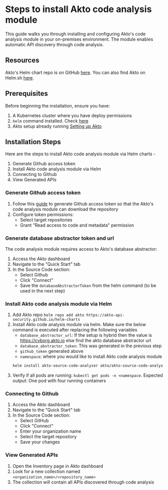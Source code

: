 
# Steps to install Akto code analysis module

This guide walks you through installing and configuring Akto's code analysis module in your on-premises environment. The module enables automatic API discovery through code analysis.

## Resources

Akto's Helm chart repo is on GitHub [here](https://github.com/akto-api-security/helm-charts). You can also find Akto on Helm.sh [here](https://artifacthub.io/packages/helm/akto/akto).


## Prerequisites

Before beginning the installation, ensure you have:

1. A Kubernetes cluster where you have deploy permissions
2. `helm` command installed. Check [here](https://helm.sh/docs/intro/install/)
3. Akto setup already running [Setting up Akto ](https://docs.akto.io/getting-started/quick-start-with-akto-self-hosted)


## Installation Steps

Here are the steps to install Akto code analysis module via Helm charts -

1. Generate Github access token
2. Install Akto code analysis module via Helm
3. Connecting to Github
4. View Generated APIs

### Generate Github access token
1. Follow this [guide](https://docs.github.com/en/authentication/keeping-your-account-and-data-secure/managing-your-personal-access-tokens#creating-a-personal-access-token-classic) to generate Github access token so that the Akto's code analysis module can download the repository
2. Configure token permissions:
    - Select target repositories
    - Grant "Read access to code and metadata" permission


### Generate database abstractor token and url
The code analysis module requires access to Akto's database abstractor:

1. Access the Akto dashboard
2. Navigate to the "Quick Start" tab
3. In the Source Code section:
    - Select Github
    - Click "Connect"
    - Save the `databaseAbstractorToken` from the helm command (to be used in the next step)


### Install Akto code analysis module via Helm
1. Add Akto repo `helm repo add akto https://akto-api-security.github.io/helm-charts`
2. Install Akto code analysis module via helm. Make sure the below command is executed after replacing the following variables
    - `database_abstractor_url`: If the setup is hybrid then the value is https://cyborg.akto.io else find the akto database abstractor url
    - `database_abstractor_token`: This was generated in the previous step
    - `github_token` generated above
    - `namespace`: where you would like to install Akto code analysis module
    ```bash
    helm install akto-source-code-analyser akto/akto-source-code-analyser  --set source_code_analyser.aktoSourceCodeAnalyser.env.githubAccessToken="<github_token>" --set source_code_analyser.aktoSourceCodeAnalyser.env.databaseAbstractorUrl="<database_abstractor_url>" --set source_code_analyser.aktoSourceCodeAnalyser.env.databaseAbstractorToken="<database_abstractor_token>" --set source_code_analyser.codeAnalysisLspService.env.startJavaLsp="true" --set source_code_analyser.aktoSourceCodeAnalyser.env.runtimeMode="HYBRID" -n <namespace>
    ```
3. Verify if all pods are running: 
`kubectl get pods -n <namespace`. 
Expected output: One pod with four running containers

### Connecting to Github
1. Access the Akto dashboard
2. Navigate to the "Quick Start" tab
3. In the Source Code section:
    - Select GitHub
    - Click "Connect"
    - Enter your organization name
    - Select the target repository
    - Save your changes

### View Generated APIs
1. Open the Inventory page in Akto dashboard
2. Look for a new collection named `<organization_name>/<repository_name>`
3. The collection will contain all APIs discovered through code analysis
